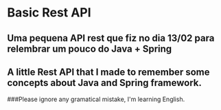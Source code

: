 # Basic Rest API

## Uma pequena API rest que fiz no dia 13/02 para relembrar um pouco do Java + Spring

## A little Rest API that I made to remember some concepts about Java and Spring framework.

###Please ignore any gramatical mistake, I'm learning English.
